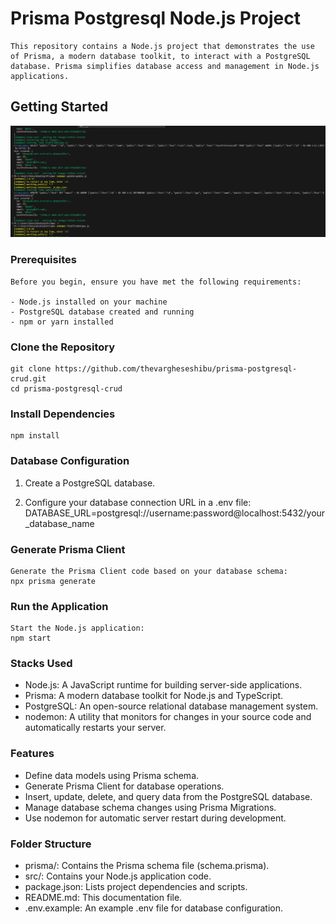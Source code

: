 # Prisma Postgresql Node.js Project



    This repository contains a Node.js project that demonstrates the use of Prisma, a modern database toolkit, to interact with a PostgreSQL database. Prisma simplifies database access and management in Node.js applications.

## Getting Started

![home](https://github.com/thevargheseshibu/prisma-postgresql-crud/blob/main/images/home.png)

### Prerequisites

    Before you begin, ensure you have met the following requirements:

    - Node.js installed on your machine
    - PostgreSQL database created and running
    - npm or yarn installed

### Clone the Repository

    
    git clone https://github.com/thevargheseshibu/prisma-postgresql-crud.git
    cd prisma-postgresql-crud
    

### Install Dependencies

    npm install 

### Database Configuration

1. Create a PostgreSQL database.

2. Configure your database connection URL in a .env file:
   DATABASE_URL=postgresql://username:password@localhost:5432/your_database_name

### Generate Prisma Client
    Generate the Prisma Client code based on your database schema:
    npx prisma generate 

### Run the Application
    Start the Node.js application:
    npm start 

###  Stacks Used
- Node.js: A JavaScript runtime for building server-side applications.
- Prisma: A modern database toolkit for Node.js and TypeScript.
- PostgreSQL: An open-source relational database management system.
- nodemon: A utility that monitors for changes in your source code and automatically restarts your server.

### Features
- Define data models using Prisma schema.
- Generate Prisma Client for database operations.
- Insert, update, delete, and query data from the PostgreSQL database.
- Manage database schema changes using Prisma Migrations.
- Use nodemon for automatic server restart during development.

### Folder Structure
- prisma/: Contains the Prisma schema file (schema.prisma).
- src/: Contains your Node.js application code.
- package.json: Lists project dependencies and scripts.
- README.md: This documentation file.
- .env.example: An example .env file for database configuration.


